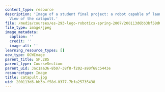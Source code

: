 ```yaml
---
content_type: resource
description: 'Image of a student final project: a robot capable of launching a projectile.
  View of the catapult.'
file: /media/courses/es-293-lego-robotics-spring-2007/200113d6bb3bf58d03777bfa25735438_catapult.jpg
file_type: image/jpeg
image_metadata:
  caption: ''
  credit: ''
  image-alt: ''
learning_resource_types: []
ocw_type: OCWImage
parent_title: SP.285
parent_type: CourseSection
parent_uid: 3ac1aa36-8b07-38f8-f202-a90f68c5443e
resourcetype: Image
title: catapult.jpg
uid: 200113d6-bb3b-f58d-0377-7bfa25735438
---
```

